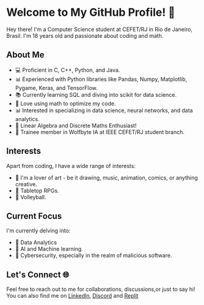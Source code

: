 # Welcome to My GitHub Profile! 🚀

Hey there! I'm a Computer Science student at CEFET/RJ in Rio de Janeiro, Brasil. I'm 18 years old and passionate about coding and math.

## About Me

- 💻 Proficient in C, C++, Python, and Java.
- 📊 Experienced with Python libraries like Pandas, Numpy, Matplotlib, Pygame, Keras, and TensorFlow.
- 📚 Currently learning SQL and diving into scikit for data science.
- 🧠 Love using math to optimize my code.
- 📊 Interested in specializing in data science, neural networks, and data analytics.
- 🧩 Linear Algebra and Discrete Maths Enthusiast!
- 🐺 Trainee member in Wolfbyte IA at IEEE CEFET/RJ student branch.

## Interests

Apart from coding, I have a wide range of interests:

- 🎨 I'm a lover of art - be it drawing, music, animation, comics, or anything creative.
- 🎲 Tabletop RPGs.
- 🏐 Volleyball.

## Current Focus

I'm currently delving into:

- 🧪 Data Analytics
- 🤖 AI and Machine learning.
- 🔐 Cybersecurity, especially in the realm of malicious software.

## Let's Connect 🌐

Feel free to reach out to me for collaborations, discussions,or just to say hi! You can also find me on [LinkedIn](https://linkedin.com/in/caio-torkst), [Discord](https://discord.com/users/236648689915920385) and [Replit](https://replit.com/@stepscaio)
